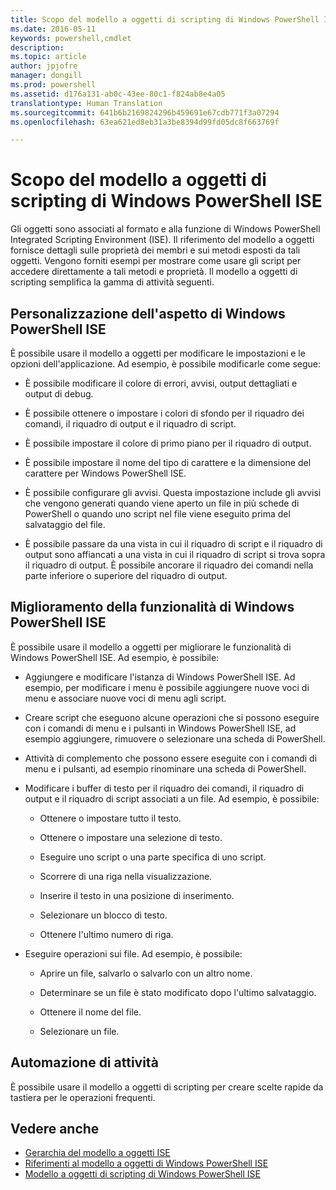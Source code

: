 ```yaml
---
title: Scopo del modello a oggetti di scripting di Windows PowerShell ISE
ms.date: 2016-05-11
keywords: powershell,cmdlet
description: 
ms.topic: article
author: jpjofre
manager: dongill
ms.prod: powershell
ms.assetid: d176a131-ab0c-43ee-80c1-f824ab8e4a05
translationtype: Human Translation
ms.sourcegitcommit: 641b6b2169824296b459691e67cdb771f3a07294
ms.openlocfilehash: 63ea621ed8eb31a3be8394d99fd05dc8f663769f

---
```


# Scopo del modello a oggetti di scripting di Windows PowerShell ISE
  Gli oggetti sono associati al formato e alla funzione di Windows PowerShell Integrated Scripting Environment (ISE). Il riferimento del modello a oggetti fornisce dettagli sulle proprietà dei membri e sui metodi esposti da tali oggetti. Vengono forniti esempi per mostrare come usare gli script per accedere direttamente a tali metodi e proprietà. Il modello a oggetti di scripting semplifica la gamma di attività seguenti.

## Personalizzazione dell'aspetto di Windows PowerShell ISE
 È possibile usare il modello a oggetti per modificare le impostazioni e le opzioni dell'applicazione. Ad esempio, è possibile modificarle come segue:

-   È possibile modificare il colore di errori, avvisi, output dettagliati e output di debug.

-   È possibile ottenere o impostare i colori di sfondo per il riquadro dei comandi, il riquadro di output e il riquadro di script.

-   È possibile impostare il colore di primo piano per il riquadro di output.

-   È possibile impostare il nome del tipo di carattere e la dimensione del carattere per Windows PowerShell ISE.

-   È possibile configurare gli avvisi. Questa impostazione include gli avvisi che vengono generati quando viene aperto un file in più schede di PowerShell o quando uno script nel file viene eseguito prima del salvataggio del file.

-   È possibile passare da una vista in cui il riquadro di script e il riquadro di output sono affiancati a una vista in cui il riquadro di script si trova sopra il riquadro di output. È possibile ancorare il riquadro dei comandi nella parte inferiore o superiore del riquadro di output.

## Miglioramento della funzionalità di Windows PowerShell ISE
 È possibile usare il modello a oggetti per migliorare le funzionalità di Windows PowerShell ISE. Ad esempio, è possibile:

-   Aggiungere e modificare l'istanza di Windows PowerShell ISE. Ad esempio, per modificare i menu è possibile aggiungere nuove voci di menu e associare nuove voci di menu agli script.

-   Creare script che eseguono alcune operazioni che si possono eseguire con i comandi di menu e i pulsanti in Windows PowerShell ISE, ad esempio aggiungere, rimuovere o selezionare una scheda di PowerShell.

-   Attività di complemento che possono essere eseguite con i comandi di menu e i pulsanti, ad esempio rinominare una scheda di PowerShell.

-   Modificare i buffer di testo per il riquadro dei comandi, il riquadro di output e il riquadro di script associati a un file. Ad esempio, è possibile:

    -   Ottenere o impostare tutto il testo.

    -   Ottenere o impostare una selezione di testo.

    -   Eseguire uno script o una parte specifica di uno script.

    -   Scorrere di una riga nella visualizzazione.

    -   Inserire il testo in una posizione di inserimento.

    -   Selezionare un blocco di testo.

    -   Ottenere l'ultimo numero di riga.

-   Eseguire operazioni sui file. Ad esempio, è possibile:

    -   Aprire un file, salvarlo o salvarlo con un altro nome.

    -   Determinare se un file è stato modificato dopo l'ultimo salvataggio.

    -   Ottenere il nome del file.

    -   Selezionare un file.

## Automazione di attività
 È possibile usare il modello a oggetti di scripting per creare scelte rapide da tastiera per le operazioni frequenti.

## Vedere anche
 - [Gerarchia del modello a oggetti ISE](The-ISE-Object-Model-Hierarchy.md) 
 - [Riferimenti al modello a oggetti di Windows PowerShell ISE](Windows-PowerShell-ISE-Object-Model-Reference.md) 
 - [Modello a oggetti di scripting di Windows PowerShell ISE](The-Windows-PowerShell-ISE-Scripting-Object-Model.md)

  



<!--HONumber=Sep16_HO3-->


